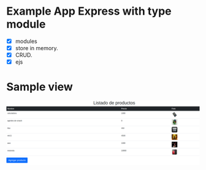 Example App Express with type module
=====================================
- [x] modules
- [x] store in memory.
- [x] CRUD.
- [x] ejs

# Sample view

![Vista handlebars](sample.png "Vista de uso")
